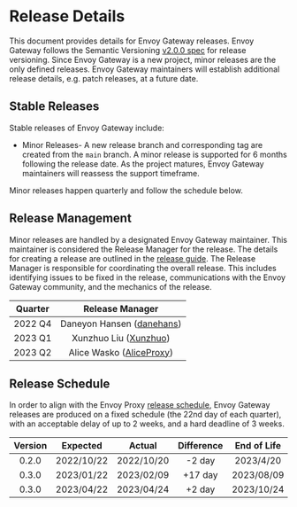 # Release Details

This document provides details for Envoy Gateway releases. Envoy Gateway follows the Semantic Versioning [v2.0.0 spec][]
for release versioning. Since Envoy Gateway is a new project, minor releases are the only defined releases. Envoy
Gateway maintainers will establish additional release details, e.g. patch releases, at a future date.

## Stable Releases

Stable releases of Envoy Gateway include:

* Minor Releases- A new release branch and corresponding tag are created from the `main` branch. A minor release
  is supported for 6 months following the release date. As the project matures, Envoy Gateway maintainers will reassess
  the support timeframe.

Minor releases happen quarterly and follow the schedule below.

## Release Management

Minor releases are handled by a designated Envoy Gateway maintainer. This maintainer is considered the Release Manager
for the release. The details for creating a release are outlined in the [release guide][].  The Release Manager is
responsible for coordinating the overall release. This includes identifying issues to be fixed in the release,
communications with the Envoy Gateway community, and the mechanics of the release.

| Quarter |                        Release Manager                         |
|:-------:|:--------------------------------------------------------------:|
| 2022 Q4 |    Daneyon Hansen ([danehans](https://github.com/danehans))    |
| 2023 Q1 |    Xunzhuo Liu ([Xunzhuo](https://github.com/Xunzhuo))         |
| 2023 Q2 |    Alice Wasko ([AliceProxy](https://github.com/AliceProxy))   |

## Release Schedule

In order to align with the Envoy Proxy [release schedule][], Envoy Gateway releases are produced on a fixed schedule
(the 22nd day of each quarter), with an acceptable delay of up to 2 weeks, and a hard deadline of 3 weeks.

| Version |  Expected   |   Actual    | Difference | End of Life |
|:-------:|:-----------:|:-----------:|:----------:|:-----------:|
|  0.2.0  | 2022/10/22  | 2022/10/20  |   -2 day   |  2023/4/20  |
|  0.3.0  | 2023/01/22  | 2023/02/09  |   +17 day  |  2023/08/09 |
|  0.3.0  | 2023/04/22  | 2023/04/24  |   +2 day   |  2023/10/24 |

[v2.0.0 spec]: https://semver.org/spec/v2.0.0.html
[release guide]: ../dev/releasing.md
[release schedule]: https://github.com/envoyproxy/envoy/blob/main/RELEASES.md#major-release-schedule
